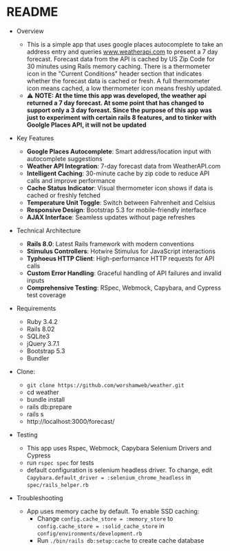 # README

* Overview
  * This is a simple app that uses google places autocomplete to take an address entry and queries www.weatherapi.com 
  to present a 7 day forecast.  Forecast data from the API is cached by US Zip Code for 30 minutes using Rails memory caching. 
  There is a thermometer icon in the "Current Conditions" header section that indicates whether the forecast data is 
  cached or fresh. A full thermometer icon means cached, a low thermometer icon means freshly updated.
  * ⚠️ **NOTE: At the time this app was developed, the weather api returned a 7 day forecast. At some point that has changed to support only a 3 day foreast.  Since the purpose of this app was just to experiment with certain rails 8 features, and to tinker with Goolgle Places API, it will not be updated**


* Key Features
  * **Google Places Autocomplete**: Smart address/location input with autocomplete suggestions
  * **Weather API Integration**: 7-day forecast data from WeatherAPI.com
  * **Intelligent Caching**: 30-minute cache by zip code to reduce API calls and improve performance
  * **Cache Status Indicator**: Visual thermometer icon shows if data is cached or freshly fetched
  * **Temperature Unit Toggle**: Switch between Fahrenheit and Celsius
  * **Responsive Design**: Bootstrap 5.3 for mobile-friendly interface
  * **AJAX Interface**: Seamless updates without page refreshes

* Technical Architecture
  * **Rails 8.0**: Latest Rails framework with modern conventions
  * **Stimulus Controllers**: Hotwire Stimulus for JavaScript interactions
  * **Typhoeus HTTP Client**: High-performance HTTP requests for API calls
  * **Custom Error Handling**: Graceful handling of API failures and invalid inputs
  * **Comprehensive Testing**: RSpec, Webmock, Capybara, and Cypress test coverage


* Requirements
  * Ruby 3.4.2
  * Rails 8.02
  * SQLite3
  * jQuery 3.7.1
  * Bootstrap 5.3
  * Bundler

* Clone:
  * `git clone https://github.com/worshamweb/weather.git`
  * cd weather
  * bundle install
  * rails db:prepare
  * rails s
  * http://localhost:3000/forecast/

* Testing
  * This app uses Rspec, Webmock, Capybara Selenium Drivers and Cypress
  * run `rspec spec` for tests
  * default configuration is selenium headless driver. To change, edit `Capybara.default_driver = :selenium_chrome_headless`
  in `spec/rails_helper.rb`

* Troubleshooting
  * App uses memory cache by default. To enable SSD caching:
    * Change `config.cache_store = :memory_store` to `config.cache_store = :solid_cache_store` in `config/environments/development.rb`
    * Run `./bin/rails db:setup:cache` to create cache database
  
